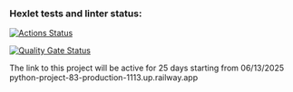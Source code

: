 ### Hexlet tests and linter status:
[![Actions Status](https://github.com/NoFate35/python-project-83/actions/workflows/hexlet-check.yml/badge.svg)](https://github.com/NoFate35/python-project-83/actions)

[![Quality Gate Status](https://sonarcloud.io/api/project_badges/measure?project=NoFate35_python-project-83&metric=alert_status)](https://sonarcloud.io/summary/new_code?id=NoFate35_python-project-83)

The link to this project will be active for 25 days starting from 06/13/2025
python-project-83-production-1113.up.railway.app
